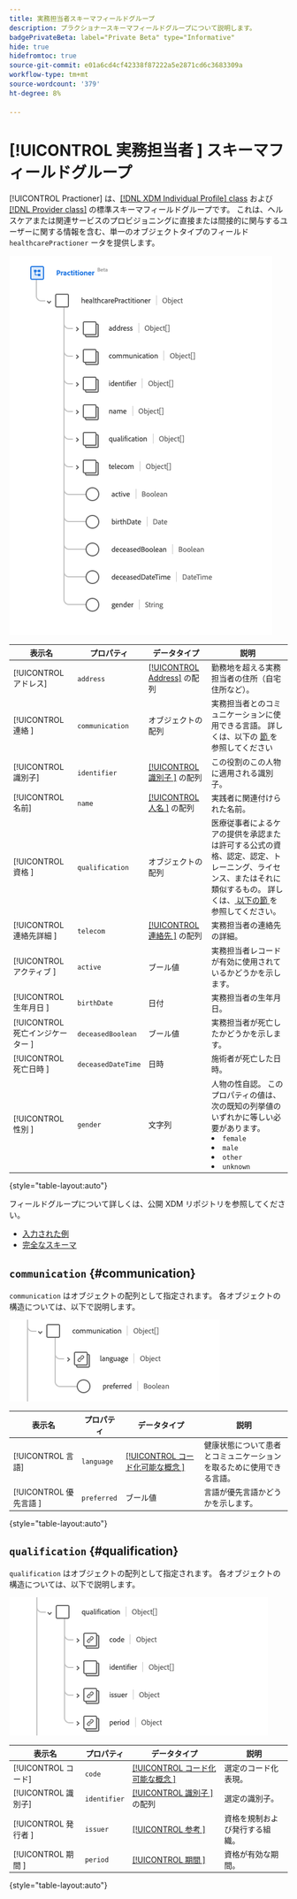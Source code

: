 ```yaml
---
title: 実務担当者スキーマフィールドグループ
description: プラクショナースキーマフィールドグループについて説明します。
badgePrivateBeta: label="Private Beta" type="Informative"
hide: true
hidefromtoc: true
source-git-commit: e01a6cd4cf42338f87222a5e2871cd6c3683309a
workflow-type: tm+mt
source-wordcount: '379'
ht-degree: 8%

---
```


# [!UICONTROL  実務担当者 ] スキーマフィールドグループ

[!UICONTROL Practioner] は、[[!DNL XDM Individual Profile] class](../../classes/individual-profile.md) および [[!DNL Provider class]](../../classes/provider.md) の標準スキーマフィールドグループです。 これは、ヘルスケアまたは関連サービスのプロビジョニングに直接または間接的に関与するユーザーに関する情報を含む、単一のオブジェクトタイプのフィールド `healthcarePractioner` ータを提供します。

![ フィールドグループ構造 ](../../images/field-groups/healthcare-practitioner/practitioner.png)

| 表示名 | プロパティ | データタイプ | 説明 |
| --- | --- | --- | --- |
| [!UICONTROL アドレス] | `address` | [[!UICONTROL Address]](../../data-types/healthcare/address.md) の配列 | 勤務地を超える実務担当者の住所（自宅住所など）。 |
| [!UICONTROL  連絡 ] | `communication` | オブジェクトの配列 | 実務担当者とのコミュニケーションに使用できる言語。 詳しくは、以下の [ 節 ](#communication) を参照してください |
| [!UICONTROL 識別子] | `identifier` | [[!UICONTROL  識別子 ]](../../data-types/healthcare/identifier.md) の配列 | この役割のこの人物に適用される識別子。 |
| [!UICONTROL 名前] | `name` | [[!UICONTROL  人名 ]](../../data-types/healthcare/human-name.md) の配列 | 実践者に関連付けられた名前。 |
| [!UICONTROL  資格 ] | `qualification` | オブジェクトの配列 | 医療従事者によるケアの提供を承認または許可する公式の資格、認定、認定、トレーニング、ライセンス、またはそれに類似するもの。 詳しくは、[ 以下の節 ](#qualification) を参照してください。 |
| [!UICONTROL  連絡先詳細 ] | `telecom` | [[!UICONTROL  連絡先 ]](../../data-types/healthcare/contact-point.md) の配列 | 実務担当者の連絡先の詳細。 |
| [!UICONTROL  アクティブ ] | `active` | ブール値 | 実務担当者レコードが有効に使用されているかどうかを示します。 |
| [!UICONTROL  生年月日 ] | `birthDate` | 日付 | 実務担当者の生年月日。 |
| [!UICONTROL  死亡インジケーター ] | `deceasedBoolean` | ブール値 | 実務担当者が死亡したかどうかを示します。 |
| [!UICONTROL  死亡日時 ] | `deceasedDateTime` | 日時 | 施術者が死亡した日時。 |
| [!UICONTROL  性別 ] | `gender` | 文字列 | 人物の性自認。 このプロパティの値は、次の既知の列挙値のいずれかに等しい必要があります。 <li> `female` </li> <li> `male` </li> <li> `other` </li> <li> `unknown`</li> |

{style="table-layout:auto"}

フィールドグループについて詳しくは、公開 XDM リポジトリを参照してください。

* [ 入力された例 ](https://github.com/adobe/xdm/blob/master/extensions/industry/healthcare/fhir/fieldgroups/practitioner.example.1.json)
* [ 完全なスキーマ ](https://github.com/adobe/xdm/blob/master/extensions/industry/healthcare/fhir/fieldgroups/practitioner.schema.json)

## `communication` {#communication}

`communication` はオブジェクトの配列として指定されます。 各オブジェクトの構造については、以下で説明します。

![ 通信構造 ](../../images/field-groups/healthcare-practitioner/communication.png)

| 表示名 | プロパティ | データタイプ | 説明 |
| --- | --- | --- | --- |
| [!UICONTROL 言語] | `language` | [[!UICONTROL  コード化可能な概念 ]](../../data-types/healthcare/codeable-concept.md) | 健康状態について患者とコミュニケーションを取るために使用できる言語。 |
| [!UICONTROL  優先言語 ] | `preferred` | ブール値 | 言語が優先言語かどうかを示します。 |

{style="table-layout:auto"}

## `qualification` {#qualification}

`qualification` はオブジェクトの配列として指定されます。 各オブジェクトの構造については、以下で説明します。

![ 認定構造 ](../../images/field-groups/healthcare-practitioner/qualification.png)

| 表示名 | プロパティ | データタイプ | 説明 |
| --- | --- | --- | --- |
| [!UICONTROL コード] | `code` | [[!UICONTROL  コード化可能な概念 ]](../../data-types/healthcare/codeable-concept.md) | 選定のコード化表現。 |
| [!UICONTROL 識別子] | `identifier` | [[!UICONTROL  識別子 ]](../../data-types/healthcare/identifier.md) の配列 | 選定の識別子。 |
| [!UICONTROL  発行者 ] | `issuer` | [[!UICONTROL  参考 ]](../../data-types/healthcare/reference.md) | 資格を規制および発行する組織。 |
| [!UICONTROL  期間 ] | `period` | [[!UICONTROL  期間 ]](../../data-types/healthcare/period.md) | 資格が有効な期間。 |

{style="table-layout:auto"}

